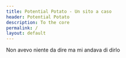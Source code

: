 ```yaml
---
title: Potential Potato - Un sito a caso
header: Potential Potato
description: To the core
permalink: /
layout: default
---
```


Non avevo niente da dire ma mi andava di dirlo